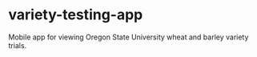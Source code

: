 # variety-testing-app
Mobile app for viewing Oregon State University wheat and barley variety trials.
